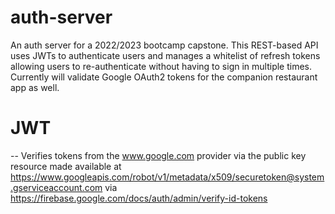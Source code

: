 # auth-server
An auth server for a 2022/2023 bootcamp capstone. This REST-based API uses JWTs to authenticate users and manages a whitelist of refresh tokens allowing users to re-authenticate without having to sign in multiple times. Currently will validate Google OAuth2 tokens for the companion restaurant app as well.

# JWT

-- Verifies tokens from the www.google.com provider via the public key resource made available at https://www.googleapis.com/robot/v1/metadata/x509/securetoken@system.gserviceaccount.com via https://firebase.google.com/docs/auth/admin/verify-id-tokens
